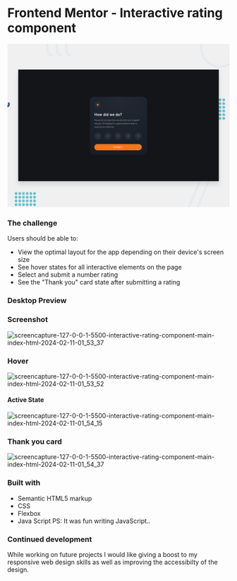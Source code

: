 
# Frontend Mentor - Interactive rating component

![Design preview for the Interactive rating component coding challenge](./design/desktop-preview.jpg)

### The challenge

Users should be able to:

- View the optimal layout for the app depending on their device's screen size
- See hover states for all interactive elements on the page
- Select and submit a number rating
- See the "Thank you" card state after submitting a rating

### Desktop Preview
### Screenshot

![screencapture-127-0-0-1-5500-interactive-rating-component-main-index-html-2024-02-11-01_53_37](https://github.com/noorrijja/interactive-card/assets/144622904/6783cf09-6982-48f4-8aa8-e398f257a8a7)

### Hover

![screencapture-127-0-0-1-5500-interactive-rating-component-main-index-html-2024-02-11-01_53_52](https://github.com/noorrijja/interactive-card/assets/144622904/bb9508e3-2665-47ac-adbe-10af88de73b3)

#### Active State

![screencapture-127-0-0-1-5500-interactive-rating-component-main-index-html-2024-02-11-01_54_15](https://github.com/noorrijja/interactive-card/assets/144622904/f22c55c1-67c9-41a8-8db9-993ab432196a)

### Thank you card

![screencapture-127-0-0-1-5500-interactive-rating-component-main-index-html-2024-02-11-01_54_37](https://github.com/noorrijja/interactive-card/assets/144622904/4c808fc8-0926-465e-b01b-c3f52563cf3b)

### Built with

- Semantic HTML5 markup
- CSS
- Flexbox
- Java Script
PS: It was fun writing JavaScript..

### Continued development

While working on future projects I would like giving a boost to my responsive web design skills as well as improving the accessibilty of the design.


